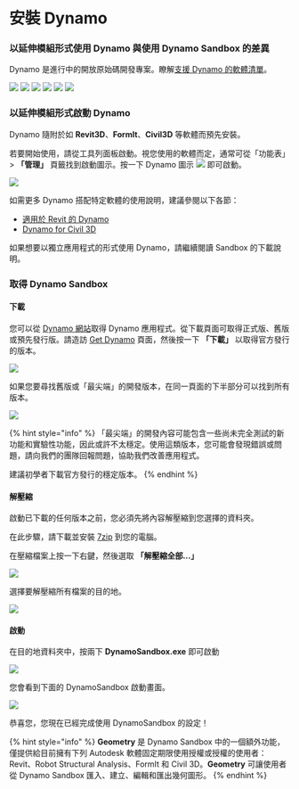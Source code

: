 # 安裝 Dynamo

### 以延伸模組形式使用 Dynamo 與使用 Dynamo Sandbox 的差異

Dynamo 是進行中的開放原始碼開發專案。瞭解[支援 Dynamo 的軟體清單](http://dynamobim.org/download/)。

![](images/setupfordynamo-dynamorevit.png) ![](images/setupfordynamo-dynamocivil3D.png) ![](images/setupfordynamo-dynamoaliasdesign.png) ![](images/setupfordynamo-dynamoformit.png) ![](<images/setupfordynamo-dynamoadvancesteel (1).png>) ![](images/setupfordynamo-dynamorobotstructuralanalysis.png)

### 以延伸模組形式啟動 Dynamo

Dynamo 隨附於如 **Revit3D**、**FormIt**、**Civil3D** 等軟體而預先安裝。

若要開始使用，請從工具列面板啟動。視您使用的軟體而定，通常可從「功能表」> **「管理」** 頁籤找到啟動圖示。按一下 Dynamo 圖示 ![](images/dynamoCore-halfSize.png) 即可啟動。

![](<../7_dynamo_for_revit/images/1/launchdynamofromrevit (1).jpg>)

如需更多 Dynamo 搭配特定軟體的使用說明，建議參閱以下各節：

* [適用於 Revit 的 Dynamo](../7\_dynamo\_for\_revit/)
* [Dynamo for Civil 3D](../dynamo-for-civil-3d/)

如果想要以獨立應用程式的形式使用 Dynamo，請繼續閱讀 Sandbox 的下載說明。

### 取得 Dynamo Sandbox

#### 下載

您可以從 [Dynamo 網站](http://dynamobim.com)取得 Dynamo 應用程式。從下載頁面可取得正式版、舊版或預先發行版。請造訪 [Get Dynamo](http://dynamobim.org/download/) 頁面，然後按一下 **「下載」** 以取得官方發行的版本。

![](images/dynamo-sandbox\(1\).png)

如果您要尋找舊版或「最尖端」的開發版本，在同一頁面的下半部分可以找到所有版本。

![](images/DynamoSandboxAllbuilds.jpg)

{% hint style="info" %}
「最尖端」的開發內容可能包含一些尚未完全測試的新功能和實驗性功能，因此或許不太穩定。使用這類版本，您可能會發現錯誤或問題，請向我們的團隊回報問題，協助我們改善應用程式。

建議初學者下載官方發行的穩定版本。
{% endhint %}

#### 解壓縮

啟動已下載的任何版本之前，您必須先將內容解壓縮到您選擇的資料夾。

在此步驟，請下載並安裝 [7zip](https://www.7-zip.org/download.html) 到您的電腦。

在壓縮檔案上按一下右鍵，然後選取 **「解壓縮全部...」**

![](images/02-03Extractzipfile.jpg)

選擇要解壓縮所有檔案的目的地。

![](images/02-04Extractdestinationfolder.jpg)

#### 啟動

在目的地資料夾中，按兩下 **DynamoSandbox.exe** 即可啟動

![](images/02-05Dynamoexe.jpg)

您會看到下面的 DynamoSandbox 啟動畫面。

![](images/02-06Dynamostartupscreen.jpg)

恭喜您，您現在已經完成使用 DynamoSandbox 的設定！

{% hint style="info" %}
 **Geometry** 是 Dynamo Sandbox 中的一個額外功能，僅提供給目前擁有下列 Autodesk 軟體固定期限使用授權或授權的使用者：Revit、Robot Structural Analysis、FormIt 和 Civil 3D。**Geometry** 可讓使用者從 Dynamo Sandbox 匯入、建立、編輯和匯出幾何圖形。
{% endhint %}
